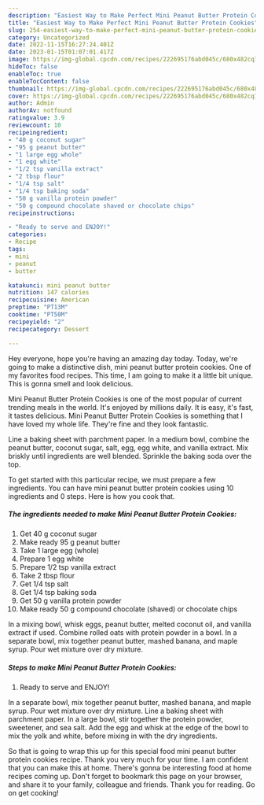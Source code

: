 ```yaml
---
description: "Easiest Way to Make Perfect Mini Peanut Butter Protein Cookies"
title: "Easiest Way to Make Perfect Mini Peanut Butter Protein Cookies"
slug: 254-easiest-way-to-make-perfect-mini-peanut-butter-protein-cookies
category: Uncategorized
date: 2022-11-15T16:27:24.401Z
date: 2023-01-15T01:07:01.417Z
image: https://img-global.cpcdn.com/recipes/222695176abd045c/680x482cq70/mini-peanut-butter-protein-cookies-recipe-main-photo.jpg
hideToc: false
enableToc: true
enableTocContent: false
thumbnail: https://img-global.cpcdn.com/recipes/222695176abd045c/680x482cq70/mini-peanut-butter-protein-cookies-recipe-main-photo.jpg
cover: https://img-global.cpcdn.com/recipes/222695176abd045c/680x482cq70/mini-peanut-butter-protein-cookies-recipe-main-photo.jpg
author: Admin
authorAv: notfound
ratingvalue: 3.9
reviewcount: 10
recipeingredient:
- "40 g coconut sugar"
- "95 g peanut butter"
- "1 large egg whole"
- "1 egg white"
- "1/2 tsp vanilla extract"
- "2 tbsp flour"
- "1/4 tsp salt"
- "1/4 tsp baking soda"
- "50 g vanilla protein powder"
- "50 g compound chocolate shaved or chocolate chips"
recipeinstructions:

- "Ready to serve and ENJOY!"
categories:
- Recipe
tags:
- mini
- peanut
- butter

katakunci: mini peanut butter 
nutrition: 147 calories
recipecuisine: American
preptime: "PT13M"
cooktime: "PT50M"
recipeyield: "2"
recipecategory: Dessert

---
```



Hey everyone, hope you're having an amazing day today. Today, we're going to make a distinctive dish, mini peanut butter protein cookies. One of my favorites food recipes. This time, I am going to make it a little bit unique. This is gonna smell and look delicious.

Mini Peanut Butter Protein Cookies is one of the most popular of current trending meals in the world. It's enjoyed by millions daily. It is easy, it's fast, it tastes delicious. Mini Peanut Butter Protein Cookies is something that I have loved my whole life. They're fine and they look fantastic.

Line a baking sheet with parchment paper. In a medium bowl, combine the peanut butter, coconut sugar, salt, egg, egg white, and vanilla extract. Mix briskly until ingredients are well blended. Sprinkle the baking soda over the top.


To get started with this particular recipe, we must prepare a few ingredients. You can have mini peanut butter protein cookies using 10 ingredients and 0 steps. Here is how you cook that.

<!--inarticleads1-->

##### The ingredients needed to make Mini Peanut Butter Protein Cookies:

1. Get 40 g coconut sugar
1. Make ready 95 g peanut butter
1. Take 1 large egg (whole)
1. Prepare 1 egg white
1. Prepare 1/2 tsp vanilla extract
1. Take 2 tbsp flour
1. Get 1/4 tsp salt
1. Get 1/4 tsp baking soda
1. Get 50 g vanilla protein powder
1. Make ready 50 g compound chocolate (shaved) or chocolate chips


In a mixing bowl, whisk eggs, peanut butter, melted coconut oil, and vanilla extract if used. Combine rolled oats with protein powder in a bowl. In a separate bowl, mix together peanut butter, mashed banana, and maple syrup. Pour wet mixture over dry mixture. 

<!--inarticleads2-->

##### Steps to make Mini Peanut Butter Protein Cookies:


1. Ready to serve and ENJOY!

In a separate bowl, mix together peanut butter, mashed banana, and maple syrup. Pour wet mixture over dry mixture. Line a baking sheet with parchment paper. In a large bowl, stir together the protein powder, sweetener, and sea salt. Add the egg and whisk at the edge of the bowl to mix the yolk and white, before mixing in with the dry ingredients. 

So that is going to wrap this up for this special food mini peanut butter protein cookies recipe. Thank you very much for your time. I am confident that you can make this at home. There's gonna be interesting food at home recipes coming up. Don't forget to bookmark this page on your browser, and share it to your family, colleague and friends. Thank you for reading. Go on get cooking!
